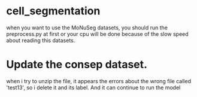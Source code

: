 # cell_segmentation
when you want to use the MoNuSeg datasets, you should run the preprocess.py at first or your cpu will be done because of the slow speed about reading this datasets.

# Update the consep dataset. 
when i try to unzip the file, it appears the errors about the wrong file called 'test13', so i delete it and its label. And it can continue to run the model
